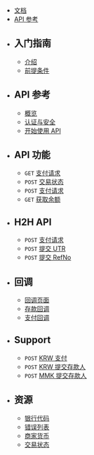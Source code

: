 <div class="mb-6">

-   <x-icons name="reader" class="text-white"/> [文档](/docs)
-   <x-icons name="code" class="text-white"/> [API 参考](/api)

</div>

-   ## 入门指南

    -   [介绍](/docs)
    -   [前提条件](/docs/pre-requirements)

-   ## API 参考

    -   [概览](/api)
    -   [认证与安全](/api/authentication)
    -   [开始使用 API](/api/get-started)

-   ## API 功能

    -   `GET` [ 支付请求](/api/payment)
    -   `POST` [ 交易状态](/api/transaction-status)
    -   `POST` [ 支付请求](/api/payout)
    -   `GET` [ 获取余额](/api/balance)

-   ## H2H API

    -   `POST` [ 支付请求](/api/v3/payment)
    -   `POST` [ 提交 UTR](/api/v3/submit-utr)
    -   `POST` [ 提交 RefNo](/api/v3/submit-refno)

-   ## 回调

    -   [回调页面](/api/callback/page)
    -   [存款回调](/api/callback/deposit)
    -   [支付回调](/api/callback/payout)
    
-   ## Support 

    -   `POST` [ KRW 支付](/api/v3/krw-payment)
    -   `POST` [ KRW 提交存款人](/api/v3/krw-depositor)
    -   `POST` [MMK 提交存款人](/api/v3/mmk-depositor)
    
-   ## 资源

    -   [银行代码](/docs/banks)
    -   [错误列表](/api/errors)
    -   [商家货币](/docs/currency)
    -   [交易状态](/api/status)
